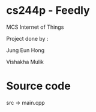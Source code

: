 # cs244p - Feedly
MCS Internet of Things 

Project done by :

Jung Eun Hong 

Vishakha Mulik

# Source code
src -> main.cpp
